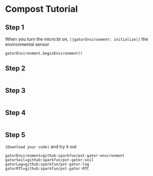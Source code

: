 # Compost Tutorial

## Step 1
When you turn the micro:bt on, ``||gatorEnvironment: initialize||`` the environmental sensor

```blocks
gatorEnvironment.beginEnvironment()
```

## Step 2 

```blocks

```

## Step 3

```blocks

```

## Step 4

```blocks

```
## Step 5
``|Download your code|`` and try it out


```package
gatorEnvironment=github:sparkfun/pxt-gator-environment
gatorSoil=github:sparkfun/pxt-gator-soil
gatorLog=github:sparkfun/pxt-gator-log
gatorRTC=github:sparkfun/pxt-gator-RTC
```
